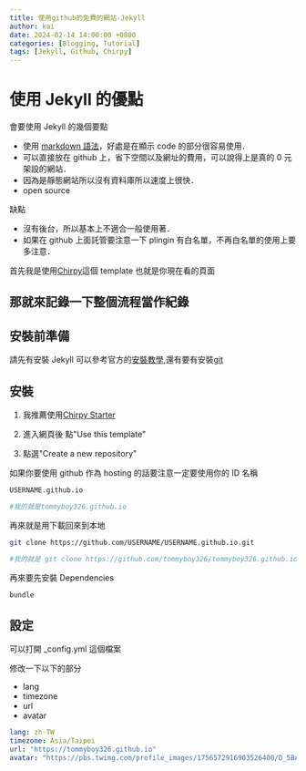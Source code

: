 ```yaml
---
title: 使用github的免費的網站-Jekyll
author: kai
date: 2024-02-14 14:00:00 +0800
categories: [Blogging, Tutorial]
tags: [Jekyll, Github, Chirpy]
---
```


# 使用 Jekyll 的優點

會要使用 Jekyll 的幾個要點

- 使用 [markdown 語法](https://markdown.tw/)，好處是在顯示 code 的部分很容易使用．
- 可以直接放在 github 上，省下空間以及網址的費用，可以說得上是真的 0 元架設的網站．
- 因為是靜態網站所以沒有資料庫所以速度上很快．
- open source

缺點

- 沒有後台，所以基本上不適合一般使用著．
- 如果在 github 上面託管要注意一下 plingin 有白名單，不再白名單的使用上要多注意．

首先我是使用[Chirpy](https://github.com/cotes2020/jekyll-theme-chirpy)這個 template 也就是你現在看的頁面

## 那就來記錄一下整個流程當作紀錄

## 安裝前準備

請先有安裝 Jekyll 可以參考官方的[安裝教學](https://jekyllrb.com/docs/installation/),還有要有安裝[git](https://git-scm.com/)

## 安裝

1. 我推薦使用[Chirpy Starter](https://github.com/cotes2020/chirpy-starter)

2. 進入網頁後 點"Use this template"

3. 點選"Create a new repository"

如果你要使用 github 作為 hosting 的話要注意一定要使用你的 ID 名稱

```bash
USERNAME.github.io

#我的就是tommyboy326.github.io
```

再來就是用下載回來到本地

```bash
git clone https://github.com/USERNAME/USERNAME.github.io.git

#我的就是 git clone https://github.com/tommyboy326/tommyboy326.github.io.git
```

再來要先安裝 Dependencies

```bash
bundle
```

## 設定

可以打開 \_config.yml 這個檔案

修改一下以下的部分

- lang
- timezone
- url
- avatar

```yml
lang: zh-TW
timezone: Asia/Taipei
url: "https://tommyboy326.github.io"
avatar: "https://pbs.twimg.com/profile_images/1756572916903526400/D_5BAJU9_400x400.jpg"
```
